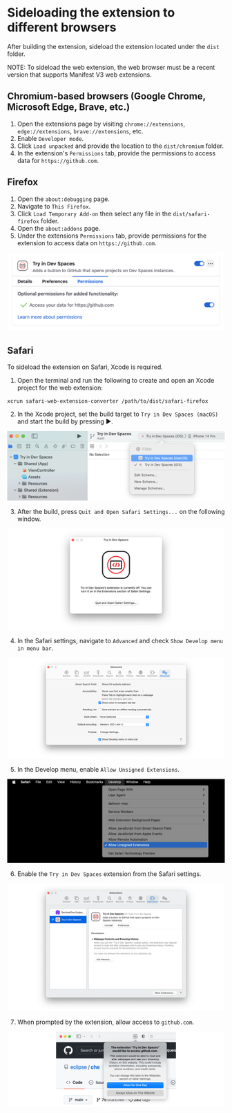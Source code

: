 # Sideloading the extension to different browsers

After building the extension, sideload the extension located under the `dist` folder.

NOTE: To sideload the web extension, the web browser must be a recent version that supports Manifest V3 web extensions.

## Chromium-based browsers (Google Chrome, Microsoft Edge, Brave, etc.)
1. Open the extensions page by visiting `chrome://extensions`, `edge://extensions`, `brave://extensions`, etc.
2. Enable `Developer mode`.
3. Click `Load unpacked` and provide the location to the `dist/chromium` folder.
4. In the extension's `Permissions` tab, provide the permissions to access data for `https://github.com`.

## Firefox
1. Open the `about:debugging` page.
2. Navigate to `This Firefox`.
3. Click `Load Temporary Add-on` then select any file in the `dist/safari-firefox` folder.
4. Open the `about:addons` page.
5. Under the extensions `Permissions` tab, provide permissions for the extension to access data on `https://github.com`.

![Step 5](./images/firefox/step-5.png)

## Safari
To sideload the extension on Safari, Xcode is required.

1. Open the terminal and run the following to create and open an Xcode project for the web extension:
```
xcrun safari-web-extension-converter /path/to/dist/safari-firefox
```
2. In the Xcode project, set the build target to `Try in Dev Spaces (macOS)` and start the build by pressing ▶.

![Step 2](./images/safari/step-2.png)

3. After the build, press `Quit and Open Safari Settings...` on the following window.

![Step 3](./images/safari/step-3.png)

4. In the Safari settings, navigate to `Advanced` and check `Show Develop menu in menu bar`.

![Step 4](./images/safari/step-4.png)

5. In the Develop menu, enable `Allow Unsigned Extensions`.

![Step 5](./images/safari/step-5.png)

6. Enable the `Try in Dev Spaces` extension from the Safari settings.

![Step 6](./images/safari/step-6.png)

7. When prompted by the extension, allow access to `github.com`.

![Step 7](./images/safari/step-7.png)
